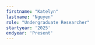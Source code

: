 ```yaml
---
firstname: "Katelyn"
lastname: "Nguyen"
role: "Undergraduate Researcher"
startyear: '2025'
endyear: 'Present'
---
```

